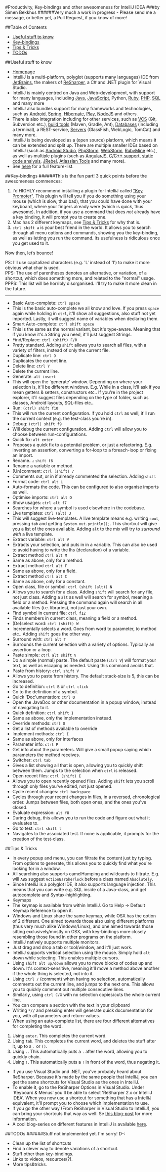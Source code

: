 #Productivity, Key-bindings and other awesomeness for IntelliJ IDEA
###by Simen Bekkhus
######Very much a work in progress - Please send me a message, or better yet, a Pull Request, if you know of more!

##Table of Contents
* [Useful stuff to know](#useful-stuff-to-know)
* [Key-bindings](#key-bindings)
* [Tips & Tricks](#tips--tricks)
* [TODOs](#todos)

##Useful stuff to know
* [Homepage][1]
* IntelliJ is a multi-platform, polyglot (supports many languages) IDE from [JetBrains][2], the makers of [ReSharper][3], a C# and .NET plugin for Visual Studio.
 * IntelliJ is mainly centred on Java and Web-development, with support for many languages, including [Java][4], [JavaScript][5], Python, [Ruby][6], [PHP][7], [SQL][8] and many more
 * IntelliJ also bundles support for many frameworks and technologies, such as [Android][9], [Spring][10], [Hibernate][11], [Play][12], [NodeJS][13] and others.
 * There is also integration including for other services, such as [VCS][14] (Git, Subversion etc.), [build tools][15] (Maven, Gradle, Ant), [Databases][8] (including a terminal), a REST-service, [Servers][16] (GlassFish, WebLogic, TomCat) and many more.
* IntelliJ is being developed as a (open source) platform, which means it can be extended and split up. There are multiple smaller IDEs based on IntelliJ (such as [Android Studio][17], [PhpStorm][18], [WebStorm][19], [RubyMine][20] etc.), as well as multiple plugins (such as [AngularJS][21], [C/C++ support][22], [static code analysis][23], [JRebel][24], [Atlassian Tools][25] and many more).
* See [here][26] for a full feature-list.

##Key-bindings
######This is the fun part!
3 quick points before the awesomeness commences:

1. I'd HIGHLY recommend installing a plugin for IntelliJ called ["Key Promoter"][27]. This plugin will tell you if you do something using your mouse (which is slow, thus bad), that you could have done with your keyboard, where your fingers already were (which is quick, thus awesome). In addition, if you use a command that does _not_ already have a key binding, it will prompt you to create one.
2. Mac has 2 different keymaps, see [Tips & Tricks](#tips--tricks) for why that is.
3. `ctrl shift a` is your best friend in the world. It allows you to search through all menu options and commands, showing you the key-binding, as well as letting you run the command. Its usefulness is ridiculous once you get used to it.

Now then, let’s bounce!

PS: I'll use capitalized characters (e.g. 'L' instead of 'l') to make it more obvious what char is used.  
PPS: The use of parentheses denotes an alternative, or variation, of a shortcut, which does something more, and related to the "normal" usage.  
PPPS: This list will be horribly disorganised. I'll try to make it more clean in the future.
***
* Basic Auto-complete: `ctrl space`
 * This is the basic auto-complete we all know and love. If you press `space` again while holding in `ctrl`, it'll show all suggestions, also stuff not yet imported. Lastly, it will suggest name of variables when declaring them.
* Smart Auto-complete: `ctrl shift space`
 * This is the same as the normal variant, but it's type-aware. Meaning that if you know it's a String you need, it'll just suggest Strings.
* Find/Replace: `ctrl (shift) F/R`
 * Pretty standard. Adding `shift` allows you to search all files, with a variety of filters, instead of only the current file.
* Duplicate line: `ctrl D`
 * Duplicates the current line.
* Delete line: `ctrl Y`
 * Delete the current line.
* Generate: `alt insert`
 * This will open the 'generate' window. Depending on where your selection is, it'll be different windows. E.g. While in a class, it'll ask if you mean getters & setters, constructors etc.. If you're in the project explorer, it'll suggest files depending on the type of folder, such as classes, Android layouts, SQL-files etc..
* Run: `(ctrl) shift f10`
 * This will run the current configuration. If you hold `ctrl` as well, it'll run the current context (e.g. the test-class you're in).
* Debug: `(ctrl) shift f9`
 * Will debug the current configuration. Adding `ctrl` will allow you to choose between run-configurations.
* Quick fix: `alt enter`
 * Proposes a quick fix to a potential problem, or just a refactoring. E.g. inverting an assertion, converting a for-loop to a foreach-loop or fixing an import.
* Rename...: `shift f6`
 * Rename a variable or method.
* (Un)comment: `ctrl (shift) /`
 * Comments out, or in if already commented the selection. Adding `shift`
* Format code: `ctrl alt L`
 * Auto-formats the code. This can be configured to also organise imports as well.
* Optimise imports: `ctrl alt O`
* Show usages: `ctrl alt f7`
 * Searches for where a symbol is used elsewhere in the codebase.
* Live templates: `ctrl (alt) J`
 * This will suggest live-templates. A live template means e.g. writing `sout`, pressing `tab` and getting `System.out.println();`. This shortcut will give you a list of the ones available. Adding `alt` to the mix will try to _surround with_ a live template.
* Extract variable: `ctrl alt V`
 * Extracts your selection, and puts in in a variable. This can also be used to avoid having to write the lhs (declaration) of a variable.
* Extract method `ctrl alt M`
 * Same as above, only for a method.
* Extract method `ctrl alt F`
 * Same as above, only for a field.
* Extract method `ctrl alt C`
 * Same as above, only for a constant.
* Open class, file or symbol: `ctrl (shift (alt)) N`
 * Allows you to search for a class. Adding `shift` will search for any file, not just class. Adding a `alt` as well will search for symbol, meaning a field or a method. Pressing the command again will search in all available files (i.e. libraries), not just your own.
* Find symbol in current file: `ctrl f12`
 * Finds members in current class, meaning a field or a method.
* (De)select word: `ctrl (shift) W`
 * Incrementally selects a word. Goes from word to parameter, to method etc.. Adding `shift` goes the other way.
* Surround with: `ctrl alt T`
 * Surrounds the current selection with a variety of options. Typically an assertion or a loop.
* Paste simple: `ctrl alt shift V`
 * Do a simple (normal) paste. The default paste (`ctrl V`) will format your text, as well as escaping as needed. Using this command avoids that.
* Paste from history: `ctrl shift V`
 * Allows you to paste from history. The default stack-size is 5, this can be increased.
* Go to definition: `ctrl B` or `ctrl click`
 * Go to the definition of a symbol.
* Quick 'Doc'umentation: `ctrl Q`
 * Open the JavaDoc or other documentation in a popup window, instead of navigating to it.
* Quick definition: `ctrl shift I`
 * Same as above, only the implementation instead.
* Override methods: `ctrl O`
 * Get a list of methods available to override
* Implement methods: `ctrl I`
 * Same as above, only for interfaces
* Parameter info: `ctrl P`
 * Get info about the parameters. Will give a small popup saying which parameters the method receives.
* Switcher: `ctrl tab`
 * Gives a list showing all that is open, allowing you to quickly shift between them. Jumps to the selection when `ctrl` is released.
* Open recent files: `ctrl (shift) E`
 * Allows you to open recently opened files. Adding `shift` lets you scroll through only files you've edited, not just opened.
* Cycle recent changes: `ctrl backspace`
 * Cycles through your recent changes in files, in a reversed, chronological order. Jumps between files, both open ones, and the ones you've closed.
* Evaluate expression: `alt f8`
 * During debug, this allows you to run the code and figure out what it evaluates to.
* Go to test: `ctrl shift t`
 * Navigates to the associated test. If none is applicable, it prompts for the creation of the test-class.

##Tips & Tricks
* In every popup and menu, you can filtrate the content just by typing. From options to generate, this allows you to quickly find what you're looking for in a window.
* All searching also supports camelHumping and wildcards to filtrate. E.g. will `ABS` suggest `ActionBarSherlock` before a class named `Absolutely`.
* Since IntelliJ is a polyglot IDE, it also supports language injection. This means that you can write e.g. SQL inside of a Java-class, and get autocomplete and Syntax-highlighting.
* Keymaps
 * The keymap is available from within IntelliJ. Go to Help -> Default Keymap Reference to open it.
 * Windows and Linux share the same keymap, while OSX has the option of 2 different. One aimed towards those also using different platforms (thus very much alike Windows/Linux), and one aimed towards those sitting exclusively/mostly on OSX, with key-bindings more closely resembling those found in other programs on the platform.
* IntelliJ natively supports multiple monitors.
 * Just drag and drop a tab or tool/window, and it'll just work.
* IntelliJ supports vertical selection using the mouse. Simply hold `alt` down while selecting. This enables multiple cursors.
* Using `shift alt up/down` allows you to move blocks of codes up and down. It's context-sensitive, meaning it'll move a method above another if the whole thing is selected, not into it.
* Using `ctrl /` (comment) when having no selection, automatically comments out the current line, and jumps to the next one. This allows you to quickly comment out multiple consecutive lines.
 * Similarly, using `ctrl C/X` with no selection copies/cuts the whole current line.
* You can compare a section with the text in your clipboard
* Writing `*//` and pressing enter will generate quick documentation for you, with all parameters and return-values.
* When using an auto-complete list, there are four different alternatives for completing the word.
 1. Using `enter`. This completes the current word.
 2. Using `tab`. This completes the current word, and deletes the stuff after it, up to a `.` or `()`.
 3. Using `.`. This automatically puts a `.` after the word, allowing you to quickly chain.
 4. Using `!`. This automatically puts a `!` in front of the word, thus negating it.
* If you use Visual Studio and .NET, you've probably heard about ReSharper. Because it's made by the same people that IntelliJ, you can get the same shortcuts for Visual Studio as the ones in IntelliJ.
 * To enable it, go to the ReSharper Options in Visual Studio. Under 'Keyboard & Menus' you'll be able to select 'ReSharper 2.x or IntelliJ IDEA'. When you now use a shortcut for something that has a IntelliJ equivalent, it'll prompt you to choose which implementation to use.
 * If you go the other way (From ReSharper in Visual Studio to IntelliJ), you can bring your shortcuts that way as well. Se [this blog-post][28] for more information.
* A cool blog-series on different features in IntelliJ is available [here][29].

##TODOs
######Stuff not implemented yet. I'm sorry! D-:
* Clean up the list of shortcuts
* Find a clever way to denote variations of a shortcut.
* Stuff other than key-bindings.
* Links to videos, resources(?).
* More tips&tricks.

[1]:http://www.jetbrains.com/idea/
[2]:http://www.jetbrains.com/
[3]:http://www.jetbrains.com/resharper/
[4]:http://www.jetbrains.com/idea/features/code_editor.html
[5]:http://www.jetbrains.com/editors/javascript_editor.jsp
[6]:http://www.jetbrains.com/idea/features/ruby_rails.html
[7]:http://www.jetbrains.com/idea/features/php_editor.html
[8]:http://www.jetbrains.com/idea/features/database_tools.html
[9]:http://www.jetbrains.com/idea/features/android.html
[10]:http://www.jetbrains.com/idea/features/spring_framework.html
[11]:http://www.jetbrains.com/idea/features/jpa_hibernate.html
[12]:http://www.jetbrains.com/idea/features/play_framework.html
[13]:http://www.jetbrains.com/idea/features/nodejs.html
[14]:http://www.jetbrains.com/idea/features/version_control.html
[15]:http://www.jetbrains.com/idea/features/build_tools.html
[16]:http://www.jetbrains.com/idea/features/java_ee.html
[17]:http://developer.android.com/sdk/installing/studio.html
[18]:http://www.jetbrains.com/phpstorm/
[19]:http://www.jetbrains.com/webstorm/
[20]:http://www.jetbrains.com/ruby/
[21]:http://plugins.jetbrains.com/plugin/6971
[22]:http://plugins.jetbrains.com/plugin/1373
[23]:http://plugins.jetbrains.com/plugin/4594
[24]:http://plugins.jetbrains.com/plugin/4441
[25]:http://plugins.jetbrains.com/plugin/2190
[26]:http://www.jetbrains.com/idea/features/index.html
[27]:http://plugins.jetbrains.com/plugin/4455
[28]:http://hadihariri.com/2012/02/17/the-kotlin-journey-part-i-getting-things-set-up/
[29]:http://grahamhackingscala.blogspot.no/2010_08_01_archive.html
